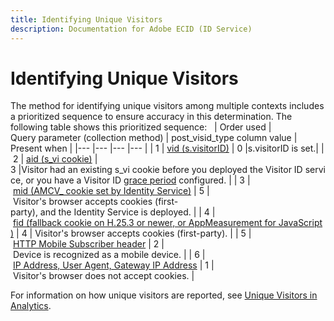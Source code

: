 ```yaml
---
title: Identifying Unique Visitors
description: Documentation for Adobe ECID (ID Service)
---
```


# Identifying Unique Visitors

The method for identifying unique visitors among multiple contexts includes a prioritized sequence to ensure accuracy in this determination. The following table shows this prioritized sequence:
 
| Order used | Query parameter (collection method) | post_visid_type column value | Present when |
|--- |--- |--- |--- |
| 1 | [vid (s.visitorID)](https://docs.adobe.com/content/help/en/analytics/technotes/visitor-identification.html) | 0 |s.visitorID is set.|
| 2 | [aid (s_vi cookie)](https://docs.adobe.com/content/help/en/analytics/technotes/visitor-identification.html) | 3 |Visitor had an existing s_vi cookie before you deployed the Visitor ID service, or you have a Visitor ID [grace period](https://docs.adobe.com/content/help/en/id-service/using/reference/analytics-reference/grace-period.html) configured. |
| 3 | [mid (AMCV_ cookie set by Identity Service)](https://docs.adobe.com/content/help/en/id-service/using/home.html) | 5 | Visitor's browser accepts cookies (first-party), and the Identity Service is deployed. |
| 4 | [fid (fallback cookie on H.25.3 or newer, or AppMeasurement for JavaScript)](https://docs.adobe.com/content/help/en/analytics/technotes/visitor-identification.html) | 4 | Visitor's browser accepts cookies (first-party). |
| 5 | [HTTP Mobile Subscriber header](https://docs.adobe.com/content/help/en/analytics/technotes/visitor-identification.html) | 2 | Device is recognized as a mobile device. |
| 6 | [IP Address, User Agent, Gateway IP Address](https://docs.adobe.com/content/help/en/analytics/technotes/visitor-identification.html) | 1 | Visitor's browser does not accept cookies. |

For information on how unique visitors are reported, see [Unique Visitors in Analytics](https://docs.adobe.com/content/help/en/analytics/components/variables/dimensions-reports/reports-unique-visitors-v15-dsc.html).
